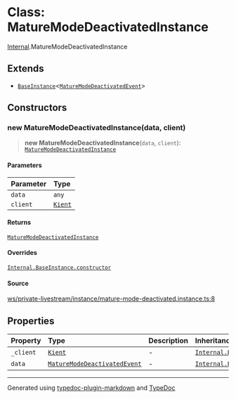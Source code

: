# Class: MatureModeDeactivatedInstance

[Internal](../index.md).MatureModeDeactivatedInstance

## Extends

- [`BaseInstance`](BaseInstance.md)\<[`MatureModeDeactivatedEvent`](../interfaces/MatureModeDeactivatedEvent.md)\>

## Constructors

### new MatureModeDeactivatedInstance(data, client)

> **new MatureModeDeactivatedInstance**(`data`, `client`): [`MatureModeDeactivatedInstance`](MatureModeDeactivatedInstance.md)

#### Parameters

| Parameter | Type |
| :------ | :------ |
| `data` | `any` |
| `client` | [`Kient`](../../classes/Kient.md) |

#### Returns

[`MatureModeDeactivatedInstance`](MatureModeDeactivatedInstance.md)

#### Overrides

[`Internal.BaseInstance.constructor`](BaseInstance.md#constructors)

#### Source

[ws/private-livestream/instance/mature-mode-deactivated.instance.ts:8](https://github.com/zSoulweaver/kient/blob/cb3a38e/src/ws/private-livestream/instance/mature-mode-deactivated.instance.ts#L8)

## Properties

| Property | Type | Description | Inheritance | Source |
| :------ | :------ | :------ | :------ | :------ |
| `_client` | [`Kient`](../../classes/Kient.md) | - | [`Internal.BaseInstance._client`](BaseInstance.md) | [utils/instance.base.ts:4](https://github.com/zSoulweaver/kient/blob/cb3a38e/src/utils/instance.base.ts#L4) |
| `data` | [`MatureModeDeactivatedEvent`](../interfaces/MatureModeDeactivatedEvent.md) | - | [`Internal.BaseInstance.data`](BaseInstance.md) | [utils/instance.base.ts:5](https://github.com/zSoulweaver/kient/blob/cb3a38e/src/utils/instance.base.ts#L5) |

***

Generated using [typedoc-plugin-markdown](https://www.npmjs.com/package/typedoc-plugin-markdown) and [TypeDoc](https://typedoc.org/)
